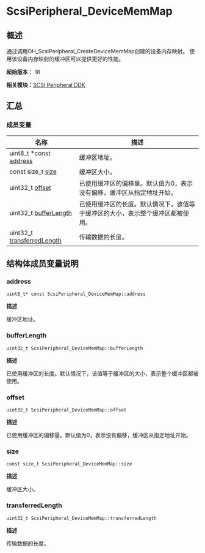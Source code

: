 # ScsiPeripheral_DeviceMemMap


## 概述

通过调用OH_ScsiPeripheral_CreateDeviceMemMap创建的设备内存映射。 使用该设备内存映射的缓冲区可以提供更好的性能。

**起始版本：** 18

**相关模块：**[SCSI Peripheral DDK](_s_c_s_i.md)


## 汇总


### 成员变量

| 名称 | 描述 | 
| -------- | -------- |
| uint8_t \*const [address](#address) | 缓冲区地址。 | 
| const size_t [size](#size) | 缓冲区大小。 | 
| uint32_t [offset](#offset) | 已使用缓冲区的偏移量。默认值为0，表示没有偏移，缓冲区从指定地址开始。 | 
| uint32_t [bufferLength](#bufferlength) | 已使用缓冲区的长度。默认情况下，该值等于缓冲区的大小，表示整个缓冲区都被使用。 | 
| uint32_t [transferredLength](#transferredlength) | 传输数据的长度。 | 


## 结构体成员变量说明


### address

```
uint8_t* const ScsiPeripheral_DeviceMemMap::address
```

**描述**

缓冲区地址。


### bufferLength

```
uint32_t ScsiPeripheral_DeviceMemMap::bufferLength
```

**描述**

已使用缓冲区的长度。默认情况下，该值等于缓冲区的大小，表示整个缓冲区都被使用。


### offset

```
uint32_t ScsiPeripheral_DeviceMemMap::offset
```

**描述**

已使用缓冲区的偏移量。默认值为0，表示没有偏移，缓冲区从指定地址开始。


### size

```
const size_t ScsiPeripheral_DeviceMemMap::size
```

**描述**

缓冲区大小。


### transferredLength

```
uint32_t ScsiPeripheral_DeviceMemMap::transferredLength
```

**描述**

传输数据的长度。
